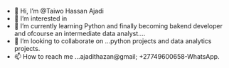 - 👋 Hi, I’m @Taiwo Hassan Ajadi
- 👀 I’m interested in  
- 🌱 I’m currently learning Python and finally becoming bakend developer and ofcourse an intermediate data analyst....
- 💞️ I’m looking to collaborate on ...python projects and data analytics projects.
- 📫 How to reach me ...ajadithazan@gmail; +27749600658-WhatsApp.

<!---
TaiwoUKZN/TaiwoUKZN is a ✨ special ✨ repository because its `README.md` (this file) appears on your GitHub profile.
You can click the Preview link to take a look at your changes.
--->
